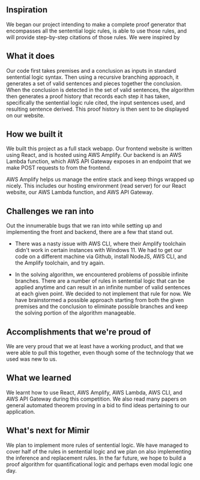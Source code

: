 
## Inspiration

We began our project intending to make a complete proof generator that encompasses all the sentential logic rules, is able to use those rules, and will provide step-by-step citations of those rules. We were inspired by

## What it does

Our code first takes premises and a conclusion as inputs in standard sentential logic syntax. Then using a recursive branching approach, it generates a set of valid sentences and pieces together the conclusion. When the conclusion is detected in the set of valid sentences, the algorithm then generates a proof history that records each step it has taken, specifically the sentential logic rule cited, the input sentences used, and resulting sentence derived. This proof history is then sent to be displayed on our website.

## How we built it

We built this project as a full stack webapp. Our frontend website is written using React, and is hosted using AWS Amplify. Our backend is an AWS Lambda function, which AWS API Gateway exposes in an endpoint that we make POST requests to from the frontend.

AWS Amplify helps us manage the entire stack and keep things wrapped up nicely. This includes our hosting environment (read server) for our React website, our AWS Lambda function, and AWS API Gateway.

## Challenges we ran into

Out the innumerable bugs that we ran into while setting up and implementing the front and backend, there are a few that stand out.

- There was a nasty issue with AWS CLI, where their Amplify toolchain didn't work in certain instances with Windows 11. We had to get our code on a different machine via Github, install NodeJS, AWS CLI, and the Amplify toolchain, and try again.

- In the solving algorithm, we encountered problems of possible infinite branches. There are a number of rules in sentential logic that can be applied anytime and can result in an infinite number of valid sentences at each given point. We decided to not implement that rule for now. We have brainstormed a possible approach starting from both the given premises and the conclusion to eliminate possible branches and keep the solving portion of the algorithm manageable.

## Accomplishments that we're proud of

We are very proud that we at least have a working product, and that we were able to pull this together, even though some of the technology that we used was new to us.

## What we learned

We learnt how to use React, AWS Amplify, AWS Lambda, AWS CLI, and AWS API Gateway during this competition. We also read many papers on general automated theorem proving in a bid to find ideas pertaining to our application.

## What's next for Mimir

We plan to implement more rules of sentential logic. We have managed to cover half of the rules in sentential logic and we plan on also implementing the inference and replacement rules. In the far future, we hope to build a proof algorithm for quantificational logic and perhaps even modal logic one day.
